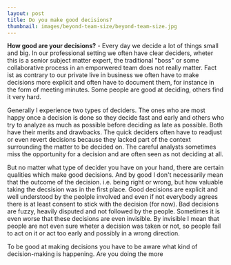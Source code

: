 ```yaml
---
layout: post
title: Do you make good decisions?
thumbnail: images/beyond-team-size/beyond-team-size.jpg
---
```


**How good are your decisions?** - Every day we decide a lot of things small and big. In our professional setting we often have clear deciders, wheter this is a senior subject matter expert, the traditional "boss" or some collaborative process in an emporwered team does not really matter. Fact ist as contrary to our private live in business we often have to make decisions more explicit and often have to document them, for instance in the form of meeting minutes. Some people are good at deciding, others find it very hard. 

Generally I experience two types of deciders. The ones who are most happy once a decision is done so they decide fast and early and others who try to analyze as much as possible before deciding as late as possible. Both have their merits and drawbacks. The quick deciders often have to readjust or even revert decisions because they lacked part of the context surrounding the matter to be decided on. The careful analysts sometimes miss the opportunity for a decision and are often seen as not deciding at all.  

But no matter what type of decider you have on your hand, there are certain qualities which make good decisions. And by good I don't necessarily mean that the outcome of the decision. i.e. being right or wrong, but how valuable taking the decsision was in the first place. Good decisions are explicit and well understood by the peolple involved and even if not everybody agrees there is at least consent to stick with the decision (for now). Bad decisions are fuzzy, heavily disputed and not followed by the people. Sometimes it is even worse that these decisions are even invisible. By invisible I mean that people are not even sure wheter a decision was taken or not, so people fail to act on it or act too early and possibly in a wrong direction. 

To be good at making decisions you have to be aware what kind of decision-making is happening. Are you doing the more 
